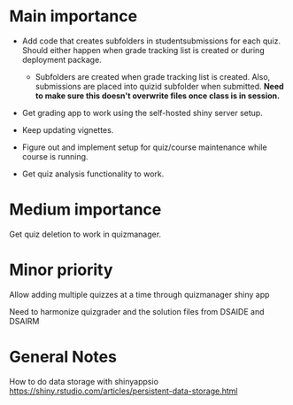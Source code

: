 # Main importance


* Add code that creates subfolders in studentsubmissions for each quiz. Should either happen when grade tracking list is created or during deployment package. 
  + Subfolders are created when grade tracking list is created. Also, submissions are placed into quizid subfolder when submitted. **Need to make sure this doesn't overwrite files once class is in session.**

* Get grading app to work using the self-hosted shiny server setup.

* Keep updating vignettes.

* Figure out and implement setup for quiz/course maintenance while course is running.

* Get quiz analysis functionality to work.


# Medium importance

Get quiz deletion to work in quizmanager.


# Minor priority

Allow adding multiple quizzes at a time through quizmanager shiny app

Need to harmonize quizgrader and the solution files from DSAIDE and DSAIRM


# General Notes

How to do data storage with shinyappsio
https://shiny.rstudio.com/articles/persistent-data-storage.html


